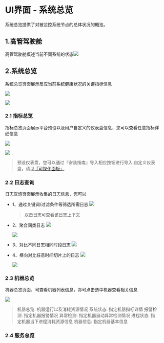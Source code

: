 # **UI界面 - 系统总览**

系统总览提供了对被监控系统节点的总体状况的概览。

## 1.**高管驾驶舱**

高管驾驶舱概述当前不同系统的状态![](/part4/images/p4_2.png)

## 2.**系统总览**
系统总览页面展示反应当前系统健康状况的关键指标信息

![](/part4/images/summary_service.png)

![](/part4/images/summary_host.png)

### 2.1 指标总览
指标总览页面展示平台预设以及用户自定义的仪表盘信息，您可以查看任意指标详细信息

![](/part4/images/metrics_step1.png)

![](/part4/images/metrics_step2.png)

> 预设仪表盘，您可以通过『安装指南』导入相应按钮进行导入
> 自定义仪表盘，请见[『可视化面板』](https://cloudwiz.cn/document/part4/ui_dashboard.html)

### 2.2 日志查询
日志查询页面展示收集的日志信息，您可以
* 1、通过关键词/过滤条件等筛选所需日志
    ![](/part4/images/log_query.png)
    
    > 双击日志可查看该日志上下文

* 2、聚合同类日志
    ![](/part4/images/log_cluster.png)
    
    ![](/part4/images/log_cluster_2.png)

* 3、对比不同日志相同时段日志
    ![](/part4/images/log_compare.png)


* 4、横向对比任意时间切片上的日志
    ![](/part4/images/log_compare_h1.png)

    ![](/part4/images/log_compare_h2.png)

### 2.3 机器总览
机器总览页面，可查看机器列表信息，亦可点击选中机器查看相关信息

![](/part4/images/host_summary.png)

> 机器总览: 机器运行以及消耗资源情况
> 系统状态: 指定机器指标详情
> 报警检测: 指定机器报警情况
> 异常检测: 指定机器自动异常检测情况
> 进程状态: 指定机器当下进程消耗资源信息
> 机器信息: 指定机器基本信息

### 2.4 服务总览


